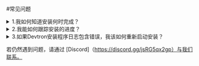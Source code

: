 ﻿
#常见问题

<details>

<summary>1.我如何知道安装何时完成？</summary>

运行以下命令检查安装状态：

\```bash

kubectl -n devtroncd get installers installer-devtron -o jsonpath='{.status.sync.status}'

\```

安装过程完成后，上述命令将显示“Applied”。安装过程最多可能需要30分钟。

</details>

<details>

<summary>2.我能如何跟踪安装的进度？</summary>

运行以下命令查看Pod的日志：

\```bash

pod=$(kubectl -n devtroncd get po -l app=inception -o jsonpath='{.items[0].metadata.name}')&& kubectl -n devtroncd logs -f $pod

\```

</details>

<details>

<summary>3.如果Devtron安装程序日志包含错误，我该如何重新启动安装？</summary>

首先，运行以下命令来清理 Devtron 安装程序安装的组件：

\```bash

cd devtron-installation-script/

kubectl delete -n devtroncd -f yamls/

kubectl -n devtroncd patch installer installer-devtron --type json -p '[{"op": "remove", "path": "/status"}]'

\```

接下来，[安装 Devtron]（./install-devtron.md）

</details>


若仍然遇到问题，请通过 [Discord]（https://discord.gg/jsRG5qx2gp）与我们联系。

